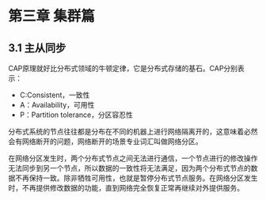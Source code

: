 # 第三章 集群篇

## 3.1 主从同步

CAP原理就好比分布式领域的牛顿定律，它是分布式存储的基石。CAP分别表示：

- C:Consistent，一致性
- A：Availability，可用性
- P：Partition tolerance，分区容忍性

分布式系统的节点往往都是分布在不同的机器上进行网络隔离开的，这意味着必然会有网络断开的问题，网络断开的场景专业词汇叫做网络分区。

在网络分区发生时，两个分布式节点之间无法进行通信，一个节点进行的修改操作无法同步到另一个节点，所以数据的一致性将无法满足，因为两个分布式节点的数据不再保持一致。除非牺牲可用性，也就是暂停分布式节点服务。在网络分区发生时，不再提供修改数据的功能，直到网络完全恢复正常再继续对外提供服务。